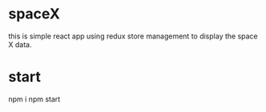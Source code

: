 # spaceX
this is simple react app using redux store management to display the space X data.

# start
npm i 
npm start
